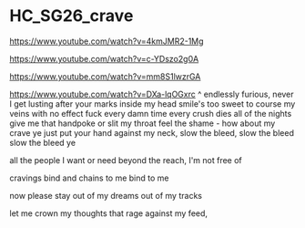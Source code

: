 # HC_SG26_crave

https://www.youtube.com/watch?v=4kmJMR2-1Mg

https://www.youtube.com/watch?v=c-YDszo2g0A

https://www.youtube.com/watch?v=mm8S1lwzrGA

https://www.youtube.com/watch?v=DXa-lqOGxrc
^
endlessly furious, never I get
lusting after your marks inside my head
smile's too sweet to course my veins 
with no effect fuck
every damn time 
every crush dies 
all of the nights
give me that handpoke or slit my throat 
feel the shame - how about my crave ye
just put your hand against my neck, 
slow the bleed, slow the bleed
slow the bleed ye

all the people I want or need
beyond the reach, I'm not free of

cravings bind and chains to me
bind to me


now please stay out of my dreams
out of my tracks



let me crown my thoughts that rage against
my feed, 

